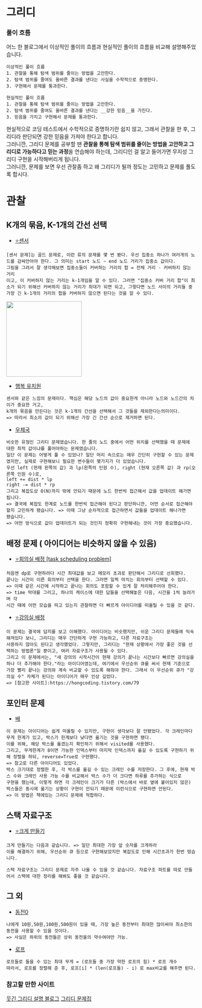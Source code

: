 # 그리디
### 풀이 흐름
어느 한 블로그에서 이상적인 풀이의 흐름과 현실적인 풀이의 흐름을 비교해 설명해주었습니다.
```
이상적인 풀이 흐름
1. 관찰을 통해 탐색 범위를 줄이는 방법을 고안한다.
2. 탐색 범위를 줄여도 올바른 결과를 낸다는 사실을 수학적으로 증명한다.
3. 구현해서 문제를 통과한다.
```
```
현실적인 풀이 흐름
1. 관찰을 통해 탐색 범위를 줄이는 방법을 고안한다.
2. 탐색 범위를 줄여도 올바른 결과를 낸다는 __강한 믿음__을 가진다.
3. 믿음을 가지고 구현해서 문제를 통과한다.
```
현실적으로 코딩 테스트에서 수학적으로 증명하기란 쉽지 않고, 그래서 관찰을 한 후, 그리디라 판단되면 강한 믿음을 가져야 한다고 합니다.  
그러니깐, 그리디 문제를 공부할 땐 **관찰을 통해 탐색 범위를 줄이는 방법을 고안하고 그리디로 가능하다고 믿는 과정**을 연습해야 하는데, 그리디인 걸 알고 들어가면 무지성 그리디 구현을 시작해버리게 됩니다.  
그러니깐, 문제를 보면 우선 관찰좀 하고 왜 그리디가 될까 정도는 고민하고 문제를 풀도록 합시다.

# 관찰
## K개의 묶음, K-1개의 간선 선택
- [⭐센서](https://github.com/dbwp031/YujeCodingTest/blob/main/%EA%B7%B8%EB%A6%AC%EB%94%94/baek_2212.py)
```
[센서 문제]는 골드 문제로, 이런 류의 문제를 몇 번 봤다. 우선 집중소 하나가 여러개의 노드를 감싸안아야 한다. 그 의미는 start 노드 ~ end 노드 거리가 집중소 값이다.  
그림을 그려서 잘 생각해보면 집중소들이 커버하는 거리의 합 = 전체 거리 - 커버하지 않는 거리
이고, 이 커버하지 않는 거리는 k-1개임을 알 수 있다. 그러면 "집중소 커버 거리 합"이 최소가 되기 위해선 커버하지 않는 거리가 최대가 되면 되고, 그렇다면 노드 사이의 거리들 중
가장 긴 k-1개의 거리의 합을 커버하지 않으면 된다는 것을 알 수 있다. 
```
<img src="https://user-images.githubusercontent.com/65337423/169980607-18b7f814-d816-405d-a5df-8453680fab86.png" height="200">

- [행복 유치원](https://github.com/dbwp031/YujeCodingTest/blob/main/%EA%B7%B8%EB%A6%AC%EB%94%94/baek_13164.py)
```
센서와 같은 느낌의 문제이다. 핵심은 해당 노드의 값이 중요한게 아니라 노드와 노드간의 차이가 중요한 거고,
k개의 묶음을 만든다는 것은 k-1개의 간선을 선택해서 그 것들을 제외한다는의미이다.
=> 따라서 최소의 값이 되기 위해선 가장 긴 간선 순으로 제거하면 된다.
```

- [우체국](https://github.com/dbwp031/YujeCodingTest/blob/main/%EA%B7%B8%EB%A6%AC%EB%94%94/baek_2141.py)
```
비슷한 유형인 그리디 문제였습니다. 한 줄의 노드 중에서 어떤 위치를 선택했을 때 문제에 대한 최적 값이냐를 풀어야하는 문제였습니다.
일단 이 문제는 어떻게 풀 수 있었나? 일단 머리 속으로는 매우 간단히 구현할 수 있는 문제였지만, 실제로 구현해보니 필요한 변수들이 몇가지가 더 있었습니다.
우선 left (현재 왼쪽의 값) 과 lp(왼쪽의 인원 수), right (현재 오른쪽 값) 과 rp(오른쪽 인원 수)로,
left += dist * lp
right -= dist * rp
그리고 복잡도상 O(N)까지 밖에 안되기 때문에 노드 한번씩 접근해서 값을 업데이트 해가면 됩니다.
=> 결국에 복잡도 한계로 노드를 한번씩 접근해야 된다고 판단하니깐, 어떤 순서로 접근해야 할지 고민하게 됐습니다. => 이때 그냥 순차적으로 접근하면서 값들을 업데이트 해나가면
됐습니다.
=> 어떤 방식으로 값이 업데이트가 되는 것인지 정확히 구현해내는 것이 가장 중요했습니다.
```

## 배정 문제 ( 아이디어는 비슷하지 않을 수 있음)
- [⭐회의실 배정 [task scheduling problem]](https://github.com/dbwp031/YujeCodingTest/blob/main/%EA%B7%B8%EB%A6%AC%EB%94%94/baek_1931.py)
```
처음엔 dp로 구현하려다 시간 최대값을 보고 메모리 초과로 판단해서 그리디로 선회했다.
끝나는 시간이 이른 회의부터 선택을 한다. 그러면 일찍 마치는 회의부터 선택할 수 있다.
=> 이때 같은 시간에 시작하고 끝나는 회의도 포함할 수 있게 잘 처리해주어야 한다.
=> time 막대를 그리고, 하나의 케이스에 대한 답들을 선택해놓은 다음, 시간을 1씩 늘려가며 각 
시간 때에 어떤 모습을 띄고 있는지 관찰하면 더 빠르게 아이디어를 떠올릴 수 있을 것 같다.
```
- [⭐강의실 배정](https://github.com/dbwp031/YujeCodingTest/blob/main/%EA%B7%B8%EB%A6%AC%EB%94%94/baek_11000.py)
```
이 문제는 결국에 답지를 보고 이해했다. 아이디어는 비슷했지만, 쉬운 그리디 문제들에 익숙해져있다 보니, 그리디는 매우 간단하게 구현 가능하고, 다른 자료구조는
사용하지 않아도 된다고 생각했었다. 그렇지만, 그리디는 "현재 상황에서 가장 좋은 것을 선택하는 방법론"일 뿐이고, 여러 자료구조가 사용될 수 있다.
그리고 이 문제에서는, "새 강의의 시작시간이 현재 강의가 끝나는 시간보다 빠르면 강의실을 하나 더 추가해야 한다."라는 아이디어였는데, 여기에서 우선순위 큐를 써서 현재 기준으로
가장 빨리 끝나는 강의와 계속 비교할 수 있도록 해줘야 한다. 그래서 이 우선순위 큐가 "강의실 수" 자체가 된다는 아이디어가 매우 인상 깊었다.
=> [참고한 사이트]:https://hongcoding.tistory.com/79
```
## 포인터 문제
- [배](https://github.com/dbwp031/YujeCodingTest/blob/main/%EA%B7%B8%EB%A6%AC%EB%94%94/baek_1092.py)
```
이 문제는 아이디어는 쉽게 떠올릴 수 있지만, 구현이 생각보다 잘 안됐었다. 각 크레인마다 무게 한계가 있고, 박스가 한계보다 낮다면 옮기는 것을 구현하면 됐다.
이를 위해, 해당 박스를 옮겼는지 확인하기 위해서 visited를 사용했다.
그리고, 무게한계가 8이면 가능한 인덱스부터 마지막 인덱스까지 옮길 수 있도록 구현하기 위해 정렬을 하되, reverse=True로 구현했다.
=> 참고로 다른 아이디어도 있었다.
박스 크기대로 정렬한 후, 각 박스를 옮길 수 있는 크레인 수를 저장한다. 그 후에, 현재 박스 수와 크레인 사용 가능 수를 비교해서 박스 수가 더 크다면 하루를 추가하는 식으로
구현을 했는데, 이렇게 하면 각 크레인이 크기가 다른 (박스에서 바로 옆에 붙어있지 않은) 박스들은 동시에 옮기는 상황이 구현이 안되기 때문에 이런식으로 구현하면 안된다.
=> 이 방법은 책에있는 그리디 문제에 적합하다.
```
## 스택 자료구조
- [⭐크게 만들기](https://github.com/dbwp031/YujeCodingTest/blob/main/%EA%B7%B8%EB%A6%AC%EB%94%94/baek_2812.py)
```
크게 만들기는 다음과 같습니다. => 일단 최대한 가장 앞 숫자를 크게하라
이를 해결하기 위해, 우선순위 큐 등으로 구현해보았지만 복잡도로 인해 시간초과가 한번 떴습니다.

스택 자료구조는 그리디 문제로 자주 나올 수 있을 것 같습니다. 자료구조 파트를 따로 만들어서 스택에 대한 정리를 해봐도 좋을 것 같습니다.
```


## 그 외
- [동전0](https://github.com/dbwp031/YujeCodingTest/blob/main/%EA%B7%B8%EB%A6%AC%EB%94%94/baek_11047.py)
```
나에게 10원,50원,100원,500원이 있을 때, 가장 높은 동전부터 최대한 많이써야 최소한의 동전을 사용할 수 있을 것이다.
=> 사실은 하위의 동전들은 상위 동전을의 약수여야만 가능.
```

- [로프](https://github.com/dbwp031/YujeCodingTest/blob/main/%EA%B7%B8%EB%A6%AC%EB%94%94/baek_2217.py)
```
로프들로 들을 수 있는 최대 무게 = (로프들 중 가장 약한 로프의 힘) * 로프 개수
따라서, 로프를 정렬해 준 후, 로프[i] * (len(로프들) - i) 로 max비교를 해주면 된다.
```
### 참고할 만한 사이트
[웃긴 그리디 설명 블로그](https://blog.encrypted.gg/975?category=773649)
[그리디 문제집](https://www.acmicpc.net/workbook/view/4380)
